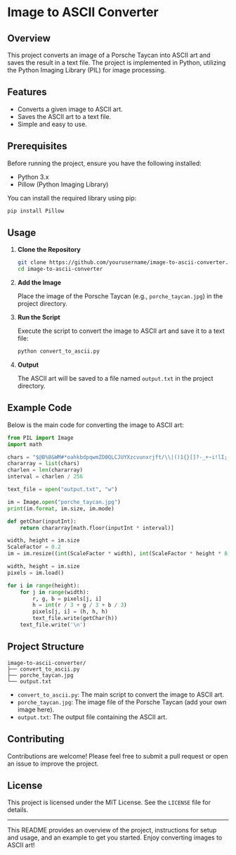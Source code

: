 # Image to ASCII Converter

## Overview

This project converts an image of a Porsche Taycan into ASCII art and saves the result in a text file. The project is implemented in Python, utilizing the Python Imaging Library (PIL) for image processing.

## Features

- Converts a given image to ASCII art.
- Saves the ASCII art to a text file.
- Simple and easy to use.

## Prerequisites

Before running the project, ensure you have the following installed:

- Python 3.x
- Pillow (Python Imaging Library)

You can install the required library using pip:

```bash
pip install Pillow
```

## Usage

1. **Clone the Repository**

   ```bash
   git clone https://github.com/yourusername/image-to-ascii-converter.git
   cd image-to-ascii-converter
   ```

2. **Add the Image**

   Place the image of the Porsche Taycan (e.g., `porche_taycan.jpg`) in the project directory.

3. **Run the Script**

   Execute the script to convert the image to ASCII art and save it to a text file:

   ```bash
   python convert_to_ascii.py
   ```

4. **Output**

   The ASCII art will be saved to a file named `output.txt` in the project directory.

## Example Code

Below is the main code for converting the image to ASCII art:

```python
from PIL import Image
import math

chars = "$@B%8&WM#*oahkbdpqwmZO0QLCJUYXzcvunxrjft/\\|()1{}[]?-_+~i!lI;:,. "[::-1]
chararray = list(chars)
charlen = len(chararray)
interval = charlen / 256

text_file = open("output.txt", "w")

im = Image.open("porche_taycan.jpg")
print(im.format, im.size, im.mode)

def getChar(inputInt):
    return chararray[math.floor(inputInt * interval)]

width, height = im.size
ScaleFactor = 0.2
im = im.resize((int(ScaleFactor * width), int(ScaleFactor * height * 8 / 18)), Image.NEAREST)

width, height = im.size
pixels = im.load()

for i in range(height):
    for j in range(width):
        r, g, b = pixels[j, i]
        h = int(r / 3 + g / 3 + b / 3)
        pixels[j, i] = (h, h, h)
        text_file.write(getChar(h))
    text_file.write('\n')
```

## Project Structure

```
image-to-ascii-converter/
├── convert_to_ascii.py
├── porche_taycan.jpg
└── output.txt
```

- `convert_to_ascii.py`: The main script to convert the image to ASCII art.
- `porche_taycan.jpg`: The image file of the Porsche Taycan (add your own image here).
- `output.txt`: The output file containing the ASCII art.

## Contributing

Contributions are welcome! Please feel free to submit a pull request or open an issue to improve the project.

## License

This project is licensed under the MIT License. See the `LICENSE` file for details.

---

This README provides an overview of the project, instructions for setup and usage, and an example to get you started. Enjoy converting images to ASCII art!
